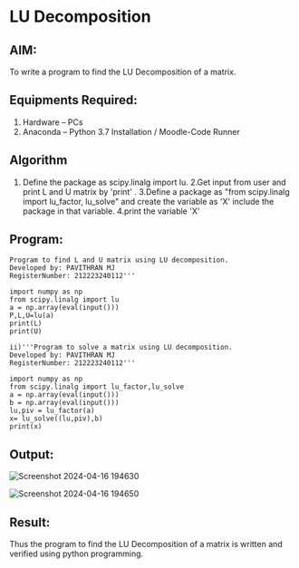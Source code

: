 # LU Decomposition 

## AIM:
To write a program to find the LU Decomposition of a matrix.

## Equipments Required:
1. Hardware – PCs
2. Anaconda – Python 3.7 Installation / Moodle-Code Runner

## Algorithm
1. Define the package as scipy.linalg import lu.
2.Get input from user and print L and U matrix by 'print' .
3.Define a package as "from scipy.linalg import lu_factor, lu_solve" and create the variable as 'X' include the package in that variable.
4.print the variable 'X'


## Program:
```i) '''
Program to find L and U matrix using LU decomposition.
Developed by: PAVITHRAN MJ
RegisterNumber: 212223240112'''

import numpy as np
from scipy.linalg import lu
a = np.array(eval(input()))
P,L,U=lu(a)
print(L)
print(U)
```
```
ii)'''Program to solve a matrix using LU decomposition.
Developed by: PAVITHRAN MJ
RegisterNumber: 212223240112'''

import numpy as np
from scipy.linalg import lu_factor,lu_solve
a = np.array(eval(input()))
b = np.array(eval(input()))
lu,piv = lu_factor(a)
x= lu_solve((lu,piv),b)
print(x)
```

## Output:
![Screenshot 2024-04-16 194630](https://github.com/Pavithranmurugan13/LU-Decomposition/assets/163802201/82016660-36a5-4ba1-94fe-7bb1e3b51c96)

![Screenshot 2024-04-16 194650](https://github.com/Pavithranmurugan13/LU-Decomposition/assets/163802201/fdf4af5f-d022-4ed2-a295-4fea1e270022)

## Result:
Thus the program to find the LU Decomposition of a matrix is written and verified using python programming.


